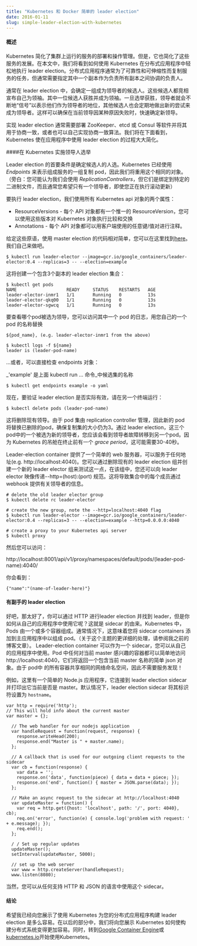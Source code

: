 ```yaml
---
title: "Kubernetes 和 Docker 简单的 leader election"
date: 2016-01-11
slug: simple-leader-election-with-kubernetes
---
```


#### 概述

Kubernetes 简化了集群上运行的服务的部署和操作管理。但是，它也简化了这些服务的发展。在本文中，我们将看到如何使用 Kubernetes 在分布式应用程序中轻松地执行 leader election。分布式应用程序通常为了可靠性和可伸缩性而复制服务的任务，但通常需要指定其中一个副本作为负责所有副本之间协调的负责人。


通常在 leader election 中，会确定一组成为领导者的候选人。这些候选人都竞相宣布自己为领袖。其中一位候选人获胜并成为领袖。一旦选举获胜，领导者就会不断地“信号”以表示他们作为领导者的地位，其他候选人也会定期地做出新的尝试来成为领导者。这样可以确保在当前领导因某种原因失败时，快速确定新领导。


实现 leader election 通常需要部署 ZooKeeper、etcd 或 Consul 等软件并将其用于协商一致，或者也可以自己实现协商一致算法。我们将在下面看到，Kubernetes 使在应用程序中使用 leader election 的过程大大简化。

####在 Kubernetes 实施领导人选举


Leader election 的首要条件是确定候选人的人选。Kubernetes 已经使用 _Endpoints_ 来表示组成服务的一组复制 pod，因此我们将重用这个相同的对象。（旁白：您可能认为我们会使用 _ReplicationControllers_，但它们是绑定到特定的二进制文件，而且通常您希望只有一个领导者，即使您正在执行滚动更新）

要执行 leader election，我们使用所有 Kubernetes api 对象的两个属性：


* ResourceVersions - 每个 API 对象都有一个惟一的 ResourceVersion，您可以使用这些版本对 Kubernetes 对象执行比较和交换
* Annotations - 每个 API 对象都可以用客户端使用的任意键/值对进行注释。

给定这些原语，使用 master election 的代码相对简单，您可以在这里找到[here][1]。我们自己来做吧。


```
$ kubectl run leader-elector --image=gcr.io/google_containers/leader-elector:0.4 --replicas=3 -- --election=example
```

这将创建一个包含3个副本的 leader election 集合：

```
$ kubectl get pods
NAME                   READY     STATUS    RESTARTS   AGE
leader-elector-inmr1   1/1       Running   0          13s
leader-elector-qkq00   1/1       Running   0          13s
leader-elector-sgwcq   1/1       Running   0          13s
```


要查看哪个pod被选为领导，您可以访问其中一个 pod 的日志，用您自己的一个 pod 的名称替换

```
${pod_name}, (e.g. leader-elector-inmr1 from the above)

$ kubectl logs -f ${name}
leader is (leader-pod-name)
```
…或者，可以直接检查 endpoints 对象：


_'example' 是上面 kubectl run … 命令_中候选集的名称
```
$ kubectl get endpoints example -o yaml
```
现在，要验证 leader election 是否实际有效，请在另一个终端运行：
```
$ kubectl delete pods (leader-pod-name)
```


这将删除现有领导。由于 pod 集由 replication controller 管理，因此新的 pod 将替换已删除的pod，确保复制集的大小仍为3。通过 leader election，这三个pod中的一个被选为新的领导者，您应该会看到领导者故障转移到另一个pod。因为 Kubernetes 的吊舱在终止前有一个 _grace period_，这可能需要30-40秒。

Leader-election container 提供了一个简单的 web 服务器，可以服务于任何地址(e.g. http://localhost:4040)。您可以通过删除现有的 leader election 组并创建一个新的 leader elector 组来测试这一点，在该组中，您还可以向 leader elector 映像传递--http=(host):(port) 规范。这将导致集合中的每个成员通过 webhook 提供有关领导者的信息。


```
# delete the old leader elector group
$ kubectl delete rc leader-elector

# create the new group, note the --http=localhost:4040 flag
$ kubectl run leader-elector --image=gcr.io/google_containers/leader-elector:0.4 --replicas=3 -- --election=example --http=0.0.0.0:4040

# create a proxy to your Kubernetes api server
$ kubectl proxy
```


然后您可以访问：




http://localhost:8001/api/v1/proxy/namespaces/default/pods/(leader-pod-name):4040/




你会看到：

```
{"name":"(name-of-leader-here)"}
```
####  有副手的 leader election


好吧，那太好了，你可以通过 HTTP 进行leader election 并找到 leader，但是你如何从自己的应用程序中使用它呢？这就是 sidecar 的由来。Kubernetes  中，Pods 由一个或多个容器组成。通常情况下，这意味着您将 sidecar containers 添加到主应用程序中以组成 pod。（关于这个主题的更详细的处理，请参阅我之前的博客文章）。
Leader-election container 可以作为一个 sidecar，您可以从自己的应用程序中使用。Pod 中任何对当前 master 感兴趣的容器都可以简单地访问http://localhost:4040，它们将返回一个包含当前 master 名称的简单 json 对象。由于 pod中 的所有容器共享相同的网络命名空间，因此不需要服务发现！


例如，这里有一个简单的 Node.js 应用程序，它连接到 leader election sidecar 并打印出它当前是否是 master。默认情况下，leader election sidecar 将其标识符设置为 `hostname`。

```
var http = require('http');
// This will hold info about the current master
var master = {};

  // The web handler for our nodejs application
  var handleRequest = function(request, response) {
    response.writeHead(200);
    response.end("Master is " + master.name);
  };

  // A callback that is used for our outgoing client requests to the sidecar
  var cb = function(response) {
    var data = '';
    response.on('data', function(piece) { data = data + piece; });
    response.on('end', function() { master = JSON.parse(data); });
  };

  // Make an async request to the sidecar at http://localhost:4040
  var updateMaster = function() {
    var req = http.get({host: 'localhost', path: '/', port: 4040}, cb);
    req.on('error', function(e) { console.log('problem with request: ' + e.message); });
    req.end();
  };

  / / Set up regular updates
  updateMaster();
  setInterval(updateMaster, 5000);

  // set up the web server
  var www = http.createServer(handleRequest);
  www.listen(8080);
  ```
 当然，您可以从任何支持 HTTP 和 JSON 的语言中使用这个 sidecar。


#### 结论


 希望我已经向您展示了使用 Kubernetes 为您的分布式应用程序构建 leader election 是多么容易。在以后的部分中，我们将向您展示 Kubernetes 如何使构建分布式系统变得更加容易。同时，转到[Google Container Engine][2]或[kubernetes.io][3]开始使用Kubernetes。

  [1]: https://github.com/kubernetes/contrib/pull/353
  [2]: https://cloud.google.com/container-engine/
  [3]: http://kubernetes.io/